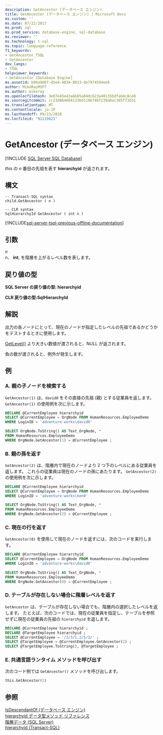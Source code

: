 ```yaml
---
description: GetAncestor (データベース エンジン)
title: GetAncestor (データベース エンジン) | Microsoft Docs
ms.custom: ''
ms.date: 07/22/2017
ms.prod: sql
ms.prod_service: database-engine, sql-database
ms.reviewer: ''
ms.technology: t-sql
ms.topic: language-reference
f1_keywords:
- GetAncestor_TSQL
- GetAncestor
dev_langs:
- TSQL
helpviewer_keywords:
- GetAncestor [Database Engine]
ms.assetid: b96a986f-d5e4-4034-8013-de7974594ee9
author: MikeRayMSFT
ms.author: mikeray
ms.openlocfilehash: 3e87e45e43a6b85a04dc623a48135bdfab4c8ce8
ms.sourcegitcommit: cc23d8646041336d119b74bf239a6ac305ff3d31
ms.translationtype: HT
ms.contentlocale: ja-JP
ms.lasthandoff: 09/23/2020
ms.locfileid: "91115621"
---
```

# <a name="getancestor-database-engine"></a>GetAncestor (データベース エンジン)
[!INCLUDE [SQL Server SQL Database](../../includes/applies-to-version/sql-asdb.md)]

*this* の *n* 番目の先祖を表す **hierarchyid** が返されます。
  
## <a name="syntax"></a>構文  
  
```syntaxsql
-- Transact-SQL syntax  
child.GetAncestor ( n )   
```  
  
```syntaxsql
-- CLR syntax  
SqlHierarchyId GetAncestor ( int n )  
```

[!INCLUDE[sql-server-tsql-previous-offline-documentation](../../includes/sql-server-tsql-previous-offline-documentation.md)]

## <a name="arguments"></a>引数
*n*  
n、 **int**, を階層を上がるレベル数を表します。
  
## <a name="return-types"></a>戻り値の型
**SQL Server の戻り値の型: hierarchyid**
  
**CLR 戻り値の型:SqlHierarchyId**
  
## <a name="remarks"></a>解説  
出力の各ノードにとって、現在のノードが指定したレベルの先祖であるかどうかをテストするときに使用します。
  
[GetLevel()](../../t-sql/data-types/getlevel-database-engine.md) より大きい数値が渡されると、NULL が返されます。
  
負の数が渡されると、例外が発生します。
  
## <a name="examples"></a>例  
  
### <a name="a-finding-the-child-nodes-of-a-parent"></a>A. 親の子ノードを検索する  
`GetAncestor(1)` は、`david0` をその直接の先祖 (親) とする従業員を返します。 `GetAncestor(1)` の使用例を次に示します。
  
```sql
DECLARE @CurrentEmployee hierarchyid  
SELECT @CurrentEmployee = OrgNode FROM HumanResources.EmployeeDemo  
WHERE LoginID = 'adventure-works\david0'  
  
SELECT OrgNode.ToString() AS Text_OrgNode, *  
FROM HumanResources.EmployeeDemo  
WHERE OrgNode.GetAncestor(1) = @CurrentEmployee ;  
```  
  
### <a name="b-returning-the-grandchildren-of-a-parent"></a>B. 親の孫を返す  
`GetAncestor(2)` は、階層内で現在のノードより 2 つ下のレベルにある従業員を返します。 これらの従業員は現在のノードの孫にあたります。 `GetAncestor(2)` の使用例を次に示します。
  
```sql
DECLARE @CurrentEmployee hierarchyid  
SELECT @CurrentEmployee = OrgNode FROM HumanResources.EmployeeDemo  
WHERE LoginID = 'adventure-works\ken0'  
  
SELECT OrgNode.ToString() AS Text_OrgNode, *  
FROM HumanResources.EmployeeDemo  
WHERE OrgNode.GetAncestor(2) = @CurrentEmployee ;  
```  
  
### <a name="c-returning-the-current-row"></a>C. 現在の行を返す  
`GetAncestor(0)` を使用して現在のノードを返すには、次のコードを実行します。
  
```sql
DECLARE @CurrentEmployee hierarchyid  
SELECT @CurrentEmployee = OrgNode FROM HumanResources.EmployeeDemo  
WHERE LoginID = 'adventure-works\david0'  
  
SELECT OrgNode.ToString() AS Text_OrgNode, *  
FROM HumanResources.EmployeeDemo  
WHERE OrgNode.GetAncestor(0) = @CurrentEmployee ;  
```  
  
### <a name="d-returning-a-hierarchy-level-if-a-table-isnt-present"></a>D. テーブルが存在しない場合に階層レベルを返す  
`GetAncestor` は、テーブルが存在しない場合でも、階層内の選択したレベルを返します。 たとえば、次のコードでは、現在の従業員を指定し、テーブルを参照せずに現在の従業員の先祖の `hierarchyid` を返します。
  
```sql
DECLARE @CurrentEmployee hierarchyid ;  
DECLARE @TargetEmployee hierarchyid ;  
SELECT @CurrentEmployee = '/2/3/1.2/5/3/' ;  
SELECT @TargetEmployee = @CurrentEmployee.GetAncestor(2) ;  
SELECT @TargetEmployee.ToString(), @TargetEmployee ;  
```  
  
### <a name="e-calling-a-common-language-runtime-method"></a>E. 共通言語ランタイム メソッドを呼び出す  
次のコード例では `GetAncestor()` メソッドを呼び出します。
  
```sql
this.GetAncestor(1)  
```  
  
## <a name="see-also"></a>参照
[IsDescendantOf &#40;データベース エンジン&#41;](../../t-sql/data-types/isdescendantof-database-engine.md)  
[hierarchyid データ型メソッド リファレンス](https://msdn.microsoft.com/library/01a050f5-7580-4d5f-807c-7f11423cbb06)  
[階層データ (SQL Server)](../../relational-databases/hierarchical-data-sql-server.md)  
[hierarchyid &#40;Transact-SQL&#41;](../../t-sql/data-types/hierarchyid-data-type-method-reference.md)
  
